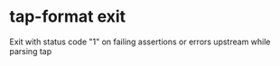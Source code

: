 # tap-format exit

Exit with status code "1" on failing assertions or errors upstream while parsing tap

